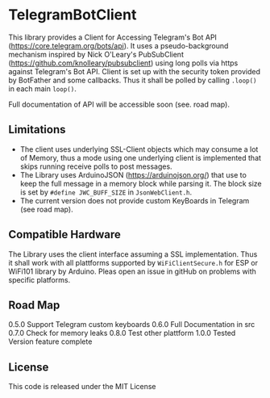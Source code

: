 # TelegramBotClient
This library provides a Client for Accessing Telegram's Bot API
(https://core.telegram.org/bots/api). 
It uses a pseudo-background mechanism inspired by Nick O'Leary's
PubSubClient (https://github.com/knolleary/pubsubclient)
using long polls via https against Telegram's Bot API.
Client is set up with the security token provided by BotFather
and some callbacks. Thus it shall be polled by calling `.loop()` 
in each main `loop()`.

Full documentation of API will be accessible soon (see. road map).

## Limitations
- The client uses underlying SSL-Client objects which may consume a lot of
Memory, thus a mode using one underlying client is implemented that skips
running receive polls to post messages.
- The Library uses ArduinoJSON (https://arduinojson.org/) that use to
keep the full message in a memory block while parsing it. The block size is
set by `#define JWC_BUFF_SIZE` in `JsonWebClient.h`.
- The current version does not provide custom KeyBoards in Telegram (see road map).

## Compatible Hardware
The Library uses the client interface assuming a SSL implementation. Thus it shall
work with all plattforms supported by `WiFiClientSecure.h` for ESP or
WiFi101 library by Arduino. Pleas open an issue in gitHub on problems with specific
platforms.

## Road Map
0.5.0 Support Telegram custom keyboards
0.6.0 Full Documentation in src
0.7.0 Check for memory leaks
0.8.0 Test other plattform
1.0.0 Tested Version feature complete


## License
This code is released under the MIT License